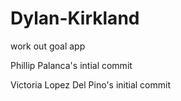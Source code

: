 # Dylan-Kirkland
work out goal app

Phillip Palanca's intial commit 

Victoria Lopez Del Pino's initial commit
